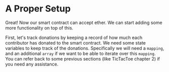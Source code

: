 # A Proper Setup

Great! Now our smart contract can accept ether. We can start adding some more functionality on top of this. 

First, let's track donations by keeping a record of how much each contributor has donated to the smart contract. We need some state variables to keep track of the donations. Specifically we will need a `mapping`, and an additional `array` if we want to be able to iterate over this `mapping`. You can refer back to some previous sections (like TicTacToe chapter 2) if you need any assistance.
